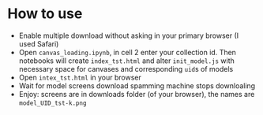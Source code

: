 # How to use
* Enable multiple download without asking in your primary browser (I used Safari)
* Open `canvas_loading.ipynb`, in cell 2 enter your collection id. Then notebooks will create `index_tst.html` and alter `init_model.js` with necessary space for canvases and corresponding `uid`s of models
* Open `intex_tst.html` in your browser
* Wait for model screens download spamming machine stops downloaling
* Enjoy: screens are in downloads folder (of your browser), the names are `model_UID_tst-k.png` 